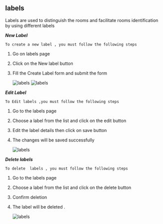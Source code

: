 ## labels
Labels are used to distinguish the rooms and facilitate rooms identification by using different labels 

___New Label___

`To create a new label , you must follow the following steps`

1. Go on labels  page
2. Click on the New label button
3. Fill the Create Label form and submit the form 

   ![labels](/img/new_labels.png)
   ![labels](/img/labels.png)

___Edit Label___

`To Edit labels ,you must follow the following steps `

1. Go to the labels page
2. Choose a label from the list and click on the edit button
3. Edit the label details then click on save button
4. The changes will be saved successfully

   ![labels](/img/Edit_labels.png)

___Delete labels___

`To delete  labels , you must follow the following steps`

1. Go to the labels page
2. Choose a label from the list and click on the delete button
3. Confirm deletion
4. The label will be deleted .

   ![labels](/img/delete_label.png)